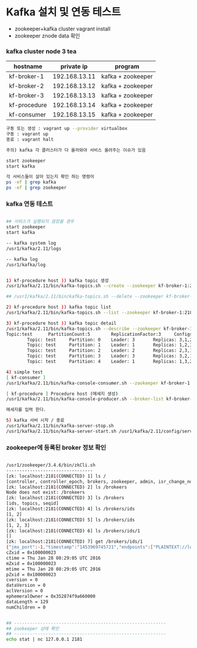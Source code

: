#  Kafka 설치 및 연동 테스트 

* zookeeper+kafka  cluster vagrant install
* zookeeper znode data 확인


### kafka cluster node 3 tea
hostname  | private ip | program
------------ | ------------- | -------------
kf-broker-1  |  192.168.13.11   |  kafka + zookeeper
kf-broker-2   |  192.168.13.12  |  kafka + zookeeper
kf-broker-3   |  192.168.13.13   |     kafka + zookeeper
kf-procedure   |  192.168.13.14  |   kafka + zookeeper
kf-consumer   |  192.168.13.15   |   kafka + zookeeper

```bash
구동 또는 생성 : vagrant up --provider virtualbox
구동 : vagrant up
종료 : vagrant halt

주의) kafka 각 클러스터가 다 올라와야 서비스 올려주는 이슈가 있음

start zookeeper 
start kafka

각 서비스들이 살아 있는지 확인 하는 명령어 
ps -ef | grep kafka
ps -ef | grep zookeeper
```

###  kafka 연동 테스트 
```bash

## 서비스가 실행되지 않았을 경우 
start zookeeper
start kafka

-- kafka system log 
/usr1/kafka/2.11/logs    

-- kafka log 
/usr1/kafka/log


1) kf-procedure host )) kafka topic 생성 
/usr1/kafka/2.11/bin/kafka-topics.sh --create --zookeeper kf-broker-1:2181  --replication-factor 3 --partitions 3 --topic sqltag

## /usr1/kafka/2.11/bin/kafka-topics.sh --delete --zookeeper kf-broker-1:2181 --topic sqltag

2) kf-procedure host )) kafka topic list 
/usr1/kafka/2.11/bin/kafka-topics.sh --list --zookeeper kf-broker-1:2181

3) kf-procedure host )) kafka topic detail 
/usr1/kafka/2.11/bin/kafka-topics.sh --describe --zookeeper kf-broker-1:2181 --topic sqltag
Topic:test      PartitionCount:5        ReplicationFactor:3     Configs:
        Topic: test     Partition: 0    Leader: 3       Replicas: 3,1,2 Isr: 3,1,2
        Topic: test     Partition: 1    Leader: 1       Replicas: 1,2,3 Isr: 1,2,3
        Topic: test     Partition: 2    Leader: 2       Replicas: 2,3,1 Isr: 2
        Topic: test     Partition: 3    Leader: 3       Replicas: 3,2,1 Isr: 3,2,1
        Topic: test     Partition: 4    Leader: 1       Replicas: 1,3,2 Isr: 1,3,2

4) simple test 
[ kf-consumer ] 
/usr1/kafka/2.11/bin/kafka-console-consumer.sh --zookeeper kf-broker-1:2181 --topic sqltag --from-beginning

[ kf-procedure ] Procedure host (메세지 생성)
/usr1/kafka/2.11/bin/kafka-console-producer.sh --broker-list kf-broker-1:9092,kf-broker-2:9092,kf-broker-3:9093  --topic sqltag

메세지를 입력 한다. 

5) kafka 서버 시작 / 종료 
/usr1/kafka/2.11/bin/kafka-server-stop.sh
/usr1/kafka/2.11/bin/kafka-server-start.sh /usr1/kafka/2.11/config/server.properties


```

###  zookeeper에 등록된 broker 정보 확인 
```bash

/usr1/zookeeper/3.4.6/bin/zkCli.sh
---------------------------------
[zk: localhost:2181(CONNECTED) 1] ls /
[controller, controller_epoch, brokers, zookeeper, admin, isr_change_notification, consumers, config]
[zk: localhost:2181(CONNECTED) 2] ls /brokeers
Node does not exist: /brokeers
[zk: localhost:2181(CONNECTED) 3] ls /brokers
[ids, topics, seqid]
[zk: localhost:2181(CONNECTED) 4] ls /brokers/ids
[1, 2]
[zk: localhost:2181(CONNECTED) 5] ls /brokers/ids
[1, 2, 3]
[zk: localhost:2181(CONNECTED) 6] ls /brokers/ids/1
[]
[zk: localhost:2181(CONNECTED) 7] get /brokers/ids/1
{"jmx_port":-1,"timestamp":"1453969745721","endpoints":["PLAINTEXT://localhost:9092"],"host":"localhost","version":2,"port":9092}
cZxid = 0x100000023
ctime = Thu Jan 28 08:29:05 UTC 2016
mZxid = 0x100000023
mtime = Thu Jan 28 08:29:05 UTC 2016
pZxid = 0x100000023
cversion = 0
dataVersion = 0
aclVersion = 0
ephemeralOwner = 0x352874f9a660000
dataLength = 129
numChildren = 0


## ----------------------------------------------------------
## zookeeper 상태 확인 
## ----------------------------------------------------------
echo stat | nc 127.0.0.1 2181


```